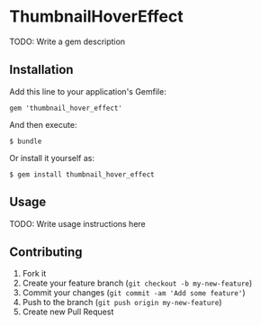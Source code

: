 # ThumbnailHoverEffect

TODO: Write a gem description

## Installation

Add this line to your application's Gemfile:

    gem 'thumbnail_hover_effect'

And then execute:

    $ bundle

Or install it yourself as:

    $ gem install thumbnail_hover_effect

## Usage

TODO: Write usage instructions here

## Contributing

1. Fork it
2. Create your feature branch (`git checkout -b my-new-feature`)
3. Commit your changes (`git commit -am 'Add some feature'`)
4. Push to the branch (`git push origin my-new-feature`)
5. Create new Pull Request
